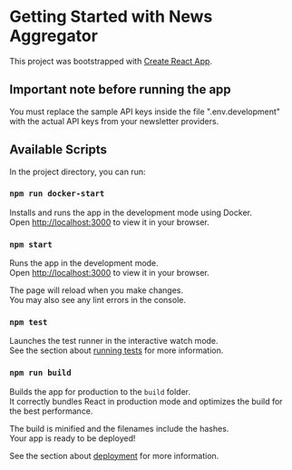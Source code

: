 # Getting Started with News Aggregator

This project was bootstrapped with [Create React App](https://github.com/facebook/create-react-app).

## Important note before running the app

You must replace the sample API keys inside the file ".env.development" with the actual API keys from your newsletter providers.

## Available Scripts

In the project directory, you can run:

### `npm run docker-start`

Installs and runs the app in the development mode using Docker.\
Open [http://localhost:3000](http://localhost:3000) to view it in your browser.

### `npm start`

Runs the app in the development mode.\
Open [http://localhost:3000](http://localhost:3000) to view it in your browser.

The page will reload when you make changes.\
You may also see any lint errors in the console.

### `npm test`

Launches the test runner in the interactive watch mode.\
See the section about [running tests](https://facebook.github.io/create-react-app/docs/running-tests) for more information.

### `npm run build`

Builds the app for production to the `build` folder.\
It correctly bundles React in production mode and optimizes the build for the best performance.

The build is minified and the filenames include the hashes.\
Your app is ready to be deployed!

See the section about [deployment](https://facebook.github.io/create-react-app/docs/deployment) for more information.
